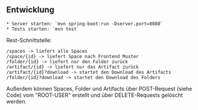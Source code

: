 Entwicklung
---

    * Server starten: `mvn spring-boot:run -Dserver.port=8080`
    * Tests starten: `mvn test`

Rest-Schnittstelle:

    /spaces -> liefert alle Spaces
    /space/{id} -> liefert Space nach Frontend Muster
    /folder/{id} -> liefert nur den Folder zurück
    /artifact/{id} -> liefert nur das Artifact zurück
    /artifact/{id}?download -> startet den Download des Artifacts
    /folder/{id}?download -> startet den Download des Folders

Außerdem können Spaces, Folder und Artifacts über POST-Request (siehe Code) vom "ROOT-USER" erstellt und über DELETE-Requests gelöscht werden.